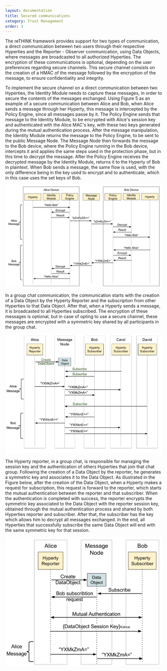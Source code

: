 ```yaml
---
layout: documentation
title: Secured communications
category: Trust Management
order: 3
---
```



The reTHINK framework provides support for two types of communication, a direct communication between two users through their respective Hyperties and the Reporter - Observer communication, using Data Objects, where messages are broadcasted to all  authorized Hyperties. The encryption of these communications is optional, depending on the user preferences regarding secure channels. This secure channel consists on the creation of a HMAC of the message followed by the encryption of the message, to ensure confidentiality and integrity.

 To implement the secure channel on a direct communication between two Hyperties, the Identity Module needs to capture these messages, in order to secure the contents of the messages exchanged. Using Figure 5 as an example of a secure communication between Alice and Bob, when Alice sends a message through her Hyperty, this message is intercepted by the Policy Engine, since all messages passe by it. The Policy Engine sends that message to the Identity Module, to be encrypted with Alice's session key and authenticated with the Alice MAC's key, with these two keys generated during the mutual authentication process. After the message manipulation, the Identity Module returns the message to the Policy Engine, to be sent to the public Message Node. The Message Node then forwards the message to the Bob device, where the Policy Engine running in the Bob device, intercepts it and applies the same steps used in the protection phase, but in this time to decrypt the message. After the Policy Engine receives the decrypted message by the Identity Module, returns it to the Hyperty of Bob in plaintext. When Bob sends a message, the same flow is used, with the only difference being in the key used to encrypt and to authenticate, which in this case uses the set keys of Bob.

![Hyperty to Hyperty communication](hyperty_encryption.png)

In a group chat communication, the communication starts with the creation of a Data Object by the Hyperty Reporter and the subscription from other Hyperties to that Data Object. After that, when a Hyperty sends a message, it is broadcasted to all Hyperties subscribed. The encryption of these messages is optional, but in case of opting to use a secure channel, these messages are encrypted with a symmetric key shared by all participants in the group chat.

![Group chat communication](group_chat.png)

The Hyperty reporter, in a group chat, is responsible for managing the session key and the authentication of others Hyperties that join that chat group. Following the creation of a Data Object by the reporter, he generates a symmetric key and associates it to the Data Object. As illustrated in the Figure below, after the creation of the Data Object, when a Hyperty makes a request for subscription, this request is forward to the reporter, which starts the mutual authentication between the reporter and that subscriber. When the authentication is completed with success, the reporter encrypts the symmetric key associated to the Data Object with the reporter session key, obtained through the mutual authentication process and shared by both Hyperties reporter and subscriber. After that, the subscriber has the key which allows him to decrypt all messages exchanged. In the end, all Hyperties that successfully subscribe the same Data Object will end with the same symmetric key for that session.

![Hyperty subscription flow](subscribe.png)
